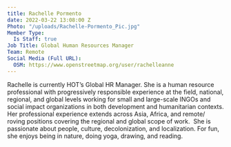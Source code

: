 ```yaml
---
title: Rachelle Pormento
date: 2022-03-22 13:08:00 Z
Photo: "/uploads/Rachelle-Pormento_Pic.jpg"
Member Type:
  Is Staff: true
Job Title: Global Human Resources Manager
Team: Remote
Social Media (Full URL):
  OSM: https://www.openstreetmap.org/user/rachelleanne
---
```


Rachelle is currently HOT’s Global HR Manager. She is a human resource professional with progressively responsible experience at the field, national, regional, and global levels working for small and large-scale INGOs and social impact organizations in both development and humanitarian contexts. Her professional experience extends across Asia, Africa, and remote/ roving positions covering the regional and global scope of work.  She is passionate about people, culture, decolonization, and localization. For fun, she enjoys being in nature, doing yoga, drawing, and reading.
